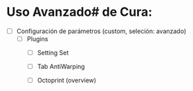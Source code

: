 # Uso Avanzado# de Cura:
- [ ] Configuración de parámetros (custom, seleción: avanzado)
  - [ ] Plugins
    - [ ] Setting Set
    - [ ] Tab AntiWarping
    - [ ] Octoprint (overview)
    
  
